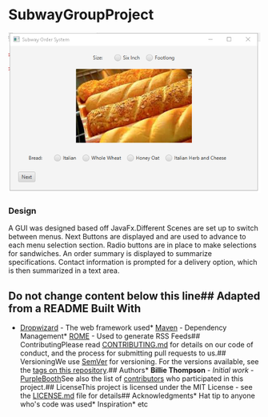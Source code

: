 # SubwayGroupProject
![Sample Output](bread.PNG)

### Design
A GUI was designed based off JavaFx.Different Scenes are set up to switch between menus. Next Buttons are displayed and are used to advance to each menu selection section. Radio buttons are in place to make selections for sandwiches. An order summary is displayed to summarize specifications. Contact information is prompted for a delivery option, which is then summarized in a text area.
## Do not change content below this line## Adapted from a README Built With
*  [Dropwizard](http://www.dropwizard.io/1.0.2/docs/) - The web framework used*  [Maven](https://maven.apache.org/) - Dependency Management*  [ROME](https://rometools.github.io/rome/) - Used to generate RSS Feeds## ContributingPlease read [CONTRIBUTING.md](https://gist.github.com/PurpleBooth/b24679402957c63ec426) for details on our code of conduct, and the process for submitting pull requests to us.## VersioningWe use [SemVer](http://semver.org/) for versioning. For the versions available, see the [tags on this repository](https://github.com/your/project/tags).## Authors*  **Billie Thompson** - *Initial work* - [PurpleBooth](https://github.com/PurpleBooth)See also the list of [contributors](https://github.com/your/project/contributors) who participated in this project.## LicenseThis project is licensed under the MIT License - see the [LICENSE.md](LICENSE.md) file for details## Acknowledgments*  Hat tip to anyone who's code was used*  Inspiration*  etc



